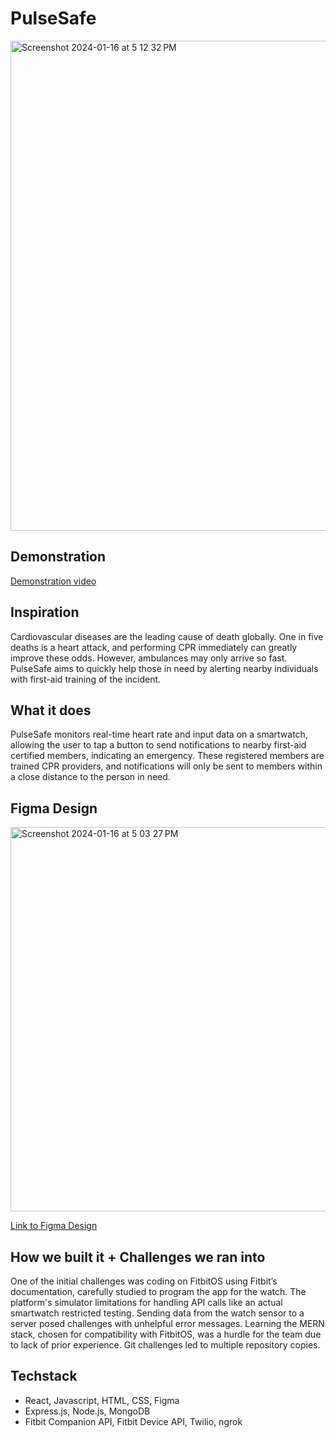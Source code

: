 # PulseSafe
<img width="784" alt="Screenshot 2024-01-16 at 5 12 32 PM" src="https://github.com/4shlyn/pulsesafe/assets/43616290/22bfcd12-1dcd-4f1b-920e-25e167d2cf43">

## Demonstration

[Demonstration video](https://www.youtube.com/watch?v=kHKq8fa2c4o)

## Inspiration

Cardiovascular diseases are the leading cause of death globally. One in five deaths is a heart attack, and performing CPR immediately can greatly improve these odds. However, ambulances may only arrive so fast. PulseSafe aims to quickly help those in need by alerting nearby individuals with first-aid training of the incident.

## What it does

PulseSafe monitors real-time heart rate and input data on a smartwatch, allowing the user to tap a button to send notifications to nearby first-aid certified members, indicating an emergency. These registered members are trained CPR providers, and notifications will only be sent to members within a close distance to the person in need.

## Figma Design

<img width="615" alt="Screenshot 2024-01-16 at 5 03 27 PM" src="https://github.com/4shlyn/pulsesafe/assets/43616290/4e2ae05e-7f3c-4bf1-b9ae-bfb742f68394">

[Link to Figma Design](https://www.figma.com/file/3lFJwbMSbWxeYDoLGpuMgM/UI%2FUX-Design-of-PulseSafe?type=design&node-id=33%3A444&mode=design&t=nQrfA5InOqR9Quak-1)

## How we built it + Challenges we ran into

One of the initial challenges was coding on FitbitOS using Fitbit’s documentation, carefully studied to program the app for the watch. The platform's simulator limitations for handling API calls like an actual smartwatch restricted testing. Sending data from the watch sensor to a server posed challenges with unhelpful error messages. Learning the MERN stack, chosen for compatibility with FitbitOS, was a hurdle for the team due to lack of prior experience. Git challenges led to multiple repository copies.

## Techstack
- React, Javascript, HTML, CSS, Figma
- Express.js, Node.js, MongoDB
- Fitbit Companion API, Fitbit Device API, Twilio, ngrok


